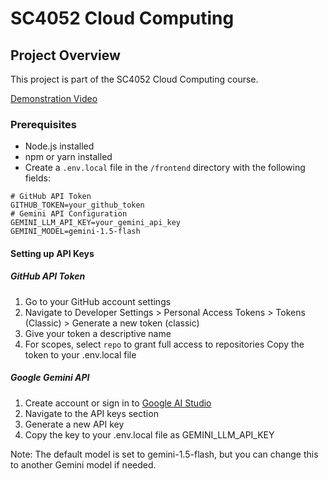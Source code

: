 # SC4052 Cloud Computing

## Project Overview

This project is part of the SC4052 Cloud Computing course.

[Demonstration Video](https://www.youtube.com/watch?v=jk0nyHW25kw&ab_channel=Alex)

### Prerequisites

- Node.js installed
- npm or yarn installed
- Create a `.env.local` file in the `/frontend` directory with the following fields:

```env
# GitHub API Token 
GITHUB_TOKEN=your_github_token
# Gemini API Configuration
GEMINI_LLM_API_KEY=your_gemini_api_key
GEMINI_MODEL=gemini-1.5-flash
```

#### Setting up API Keys
##### GitHub API Token
1. Go to your GitHub account settings
2. Navigate to Developer Settings > Personal Access Tokens > Tokens (Classic) > Generate a new token (classic)
4. Give your token a descriptive name
5. For scopes, select `repo` to grant full access to repositories
Copy the token to your .env.local file

##### Google Gemini API
1. Create account or sign in to [Google AI Studio](https://aistudio.google.com/welcome)
2. Navigate to the API keys section
3. Generate a new API key
4. Copy the key to your .env.local file as GEMINI_LLM_API_KEY

Note: The default model is set to gemini-1.5-flash, but you can change this to another Gemini model if needed.

